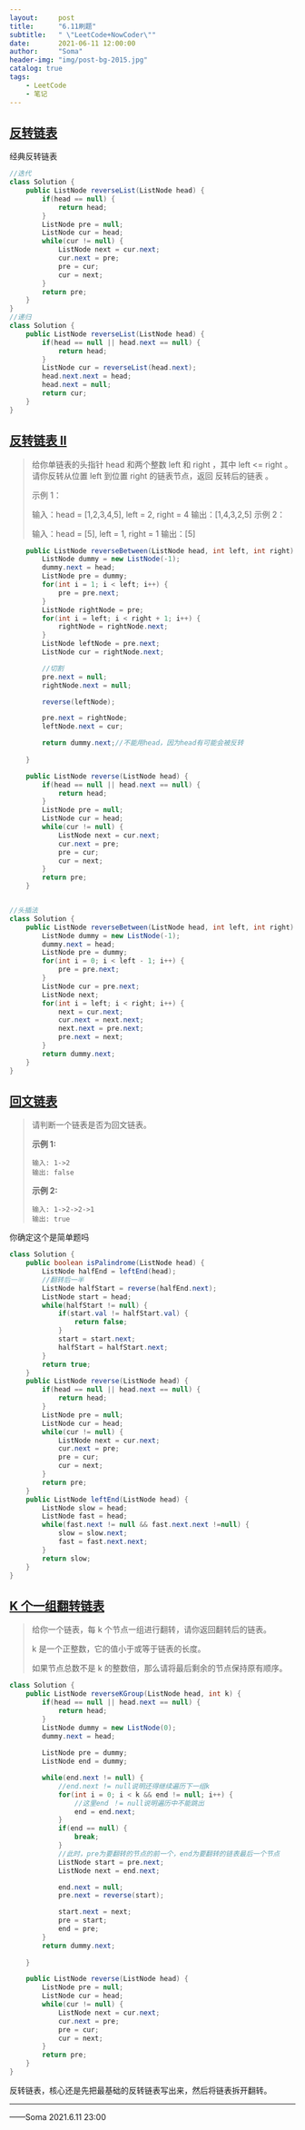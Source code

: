 ```yaml
---
layout:     post
title:      "6.11刷题"
subtitle:   " \"LeetCode+NowCoder\""
date:       2021-06-11 12:00:00
author:     "Soma"
header-img: "img/post-bg-2015.jpg"
catalog: true
tags:
    - LeetCode
    - 笔记
---
```


## [反转链表](https://leetcode-cn.com/problems/reverse-linked-list/)

经典反转链表

```java
//迭代
class Solution {
    public ListNode reverseList(ListNode head) {
        if(head == null) {
            return head;
        }
        ListNode pre = null;
        ListNode cur = head;
        while(cur != null) {
            ListNode next = cur.next;
            cur.next = pre;
            pre = cur;
            cur = next;
        }
        return pre;
    }
}
//递归
class Solution {
    public ListNode reverseList(ListNode head) {
        if(head == null || head.next == null) {
            return head;
        }
        ListNode cur = reverseList(head.next);
        head.next.next = head;
        head.next = null;
        return cur;
    }
}
```

## [反转链表 II](https://leetcode-cn.com/problems/reverse-linked-list-ii/)

> 给你单链表的头指针 head 和两个整数 left 和 right ，其中 left <= right 。请你反转从位置 left 到位置 right 的链表节点，返回 反转后的链表 。
>
>
> 示例 1：
>
>
> 输入：head = [1,2,3,4,5], left = 2, right = 4
> 输出：[1,4,3,2,5]
> 示例 2：
>
> 输入：head = [5], left = 1, right = 1
> 输出：[5]

```java
    public ListNode reverseBetween(ListNode head, int left, int right) {
        ListNode dummy = new ListNode(-1);
        dummy.next = head;
        ListNode pre = dummy;
        for(int i = 1; i < left; i++) {
            pre = pre.next;
        }
        ListNode rightNode = pre;
        for(int i = left; i < right + 1; i++) {
            rightNode = rightNode.next;
        }
        ListNode leftNode = pre.next;
        ListNode cur = rightNode.next;

        //切割
        pre.next = null;
        rightNode.next = null;

        reverse(leftNode);

        pre.next = rightNode;
        leftNode.next = cur;

        return dummy.next;//不能用head，因为head有可能会被反转
        
    }

    public ListNode reverse(ListNode head) {
        if(head == null || head.next == null) {
            return head;
        }
        ListNode pre = null;
        ListNode cur = head;
        while(cur != null) {
            ListNode next = cur.next;
            cur.next = pre;
            pre = cur;
            cur = next;
        }
        return pre;
    }


//头插法
class Solution {
    public ListNode reverseBetween(ListNode head, int left, int right) {
        ListNode dummy = new ListNode(-1);
        dummy.next = head;
        ListNode pre = dummy;
        for(int i = 0; i < left - 1; i++) {
            pre = pre.next;
        }
        ListNode cur = pre.next;
        ListNode next;
        for(int i = left; i < right; i++) {
            next = cur.next;
            cur.next = next.next;
            next.next = pre.next;
            pre.next = next;
        }
        return dummy.next;
    }
}
```

## [回文链表](https://leetcode-cn.com/problems/palindrome-linked-list/)

> 请判断一个链表是否为回文链表。
>
> **示例 1:**
>
> ```
> 输入: 1->2
> 输出: false
> ```
>
> **示例 2:**
>
> ```
> 输入: 1->2->2->1
> 输出: true
> ```

你确定这个是简单题吗

```java
class Solution {
    public boolean isPalindrome(ListNode head) {
        ListNode halfEnd = leftEnd(head);
        //翻转后一半
        ListNode halfStart = reverse(halfEnd.next);
        ListNode start = head;
        while(halfStart != null) {
            if(start.val != halfStart.val) {
                return false;
            }
            start = start.next;
            halfStart = halfStart.next;
        }
        return true;
    }
    public ListNode reverse(ListNode head) {
        if(head == null || head.next == null) {
            return head;
        }
        ListNode pre = null;
        ListNode cur = head;
        while(cur != null) {
            ListNode next = cur.next;
            cur.next = pre;
            pre = cur;
            cur = next;
        }
        return pre;
    }
    public ListNode leftEnd(ListNode head) {
        ListNode slow = head;
        ListNode fast = head;
        while(fast.next != null && fast.next.next !=null) {
            slow = slow.next;
            fast = fast.next.next;
        }
        return slow;
    }
}
```

## [K 个一组翻转链表](https://leetcode-cn.com/problems/reverse-nodes-in-k-group/)

> 给你一个链表，每 k 个节点一组进行翻转，请你返回翻转后的链表。
>
> k 是一个正整数，它的值小于或等于链表的长度。
>
> 如果节点总数不是 k 的整数倍，那么请将最后剩余的节点保持原有顺序。

```java
class Solution {
    public ListNode reverseKGroup(ListNode head, int k) {
        if(head == null || head.next == null) {
            return head;
        }
        ListNode dummy = new ListNode(0);
        dummy.next = head;
        
        ListNode pre = dummy;
        ListNode end = dummy;

        while(end.next != null) {
            //end.next != null说明还得继续遍历下一组k
            for(int i = 0; i < k && end != null; i++) {
                //这里end ！= null说明遍历中不能跳出
                end = end.next;
            }
            if(end == null) {
                break;
            }
            //此时，pre为要翻转的节点的前一个，end为要翻转的链表最后一个节点
            ListNode start = pre.next;
            ListNode next = end.next;

            end.next = null;
            pre.next = reverse(start);

            start.next = next;
            pre = start;
            end = pre;
        }
        return dummy.next;
        
    }

    public ListNode reverse(ListNode head) {
        ListNode pre = null;
        ListNode cur = head;
        while(cur != null) {
            ListNode next = cur.next;
            cur.next = pre;
            pre = cur;
            cur = next;
        }
        return pre;
    }
}
```

反转链表，核心还是先把最基础的反转链表写出来，然后将链表拆开翻转。

--------

——Soma 2021.6.11 23:00


